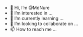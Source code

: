 - 👋 Hi, I’m @MdNure
- 👀 I’m interested in ...
- 🌱 I’m currently learning ...
- 💞️ I’m looking to collaborate on ...
- 📫 How to reach me ...

<!---
MdNure/MdNure is a ✨ special ✨ repository because its `README.md` (this file) appears on your GitHub profile.
You can click the Preview link to take a look at your changes.
--->
